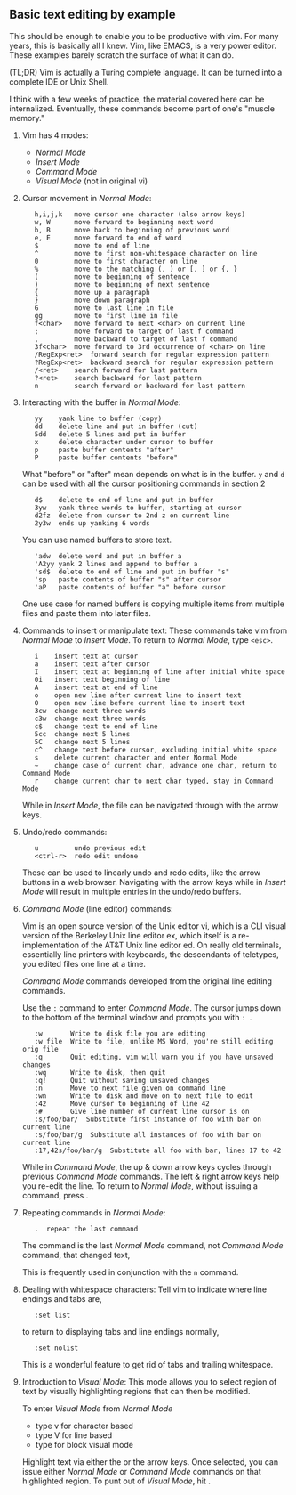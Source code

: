 ## Basic text editing by example
This should be enough to enable you to be productive with vim.
For many years, this is basically all I knew.  Vim, like EMACS,
is a very power editor.  These examples barely scratch the surface
of what it can do.

(TL;DR) Vim is actually a Turing complete language.  It can be turned
into a complete IDE or Unix Shell.

I think with a few weeks of practice, the material covered here
can be internalized.  Eventually, these commands become part of
one's "muscle memory."

1. Vim has 4 modes:
   * _Normal Mode_
   * _Insert Mode_
   * _Command Mode_
   * _Visual Mode_ (not in original vi)

2. Cursor movement in _Normal Mode_:
   ```
      h,i,j,k   move cursor one character (also arrow keys)
      w, W      move forward to beginning next word
      b, B      move back to beginning of previous word
      e, E      move forward to end of word
      $         move to end of line
      ^         move to first non-whitespace character on line 
      0         move to first character on line
      %         move to the matching (, ) or [, ] or {, }
      (         move to beginning of sentence
      )         move to beginning of next sentence
      {         move up a paragraph
      }         move down paragraph
      G         move to last line in file
      gg        move to first line in file
      f<char>   move forward to next <char> on current line
      ;         move forward to target of last f command
      ,         move backward to target of last f command
      3f<char>  move forward to 3rd occurrence of <char> on line
      /RegExp<ret>  forward search for regular expression pattern
      ?RegExp<ret>  backward search for regular expression pattern
      /<ret>    search forward for last pattern
      ?<ret>    search backward for last pattern
      n         search forward or backward for last pattern
   ```

3. Interacting with the buffer in _Normal Mode_:
   ```
      yy    yank line to buffer (copy)
      dd    delete line and put in buffer (cut)
      5dd   delete 5 lines and put in buffer
      x     delete character under cursor to buffer
      p     paste buffer contents "after"
      P     paste buffer contents "before"
   ```
   What "before" or "after" mean depends on what is
   in the buffer.  `y` and `d` can be used with all
   the cursor positioning commands in section 2
   ```
      d$    delete to end of line and put in buffer
      3yw   yank three words to buffer, starting at cursor
      d2fz  delete from cursor to 2nd z on current line
      2y3w  ends up yanking 6 words
   ```
   You can use named buffers to store text.
   ```
      'adw  delete word and put in buffer a
      'A2yy yank 2 lines and append to buffer a
      'sd$  delete to end of line and put in buffer "s"
      'sp   paste contents of buffer "s" after cursor
      'aP   paste contents of buffer "a" before cursor
   ```
   One use case for named buffers is copying multiple items
   from multiple files and paste them into later files.

4. Commands to insert or manipulate text:
   These commands take vim from _Normal Mode_ to _Insert Mode_.
   To return to _Normal Mode_, type `<esc>`.
   ```
      i    insert text at cursor
      a    insert text after cursor
      I    insert text at beginning of line after initial white space
      0i   insert text beginning of line
      A    insert text at end of line
      o    open new line after current line to insert text
      O    open new line before current line to insert text
      3cw  change next three words
      c3w  change next three words
      c$   change text to end of line
      5cc  change next 5 lines
      5C   change next 5 lines
      c^   change text before cursor, excluding initial white space
      s    delete current character and enter Normal Mode
      ~    change case of current char, advance one char, return to Command Mode
      r    change current char to next char typed, stay in Command Mode
   ```
   While in _Insert Mode_, the file can be navigated through with the arrow keys.

5. Undo/redo commands:
   ```
      u         undo previous edit
      <ctrl-r>  redo edit undone
   ```
   These can be used to linearly undo and redo edits,
   like the arrow buttons in a web browser.
   Navigating with the arrow keys while in _Insert Mode_
   will result in multiple entries in the undo/redo buffers.

6. _Command Mode_ (line editor) commands:

   Vim is an open source version of the Unix editor vi,
   which is a CLI visual version of the Berkeley Unix
   line editor ex, which itself is a re-implementation of
   the AT&T Unix line editor ed.
   On really old terminals, essentially line printers with
   keyboards, the descendants of teletypes, you edited files
   one line at a time.

   _Command Mode_ commands developed from the original
   line editing commands.

   Use the `:` command to enter _Command Mode_.  The
   cursor jumps down to the bottom of the terminal window
   and prompts you with `: `.
   ```
      :w       Write to disk file you are editing
      :w file  Write to file, unlike MS Word, you're still editing orig file
      :q       Quit editing, vim will warn you if you have unsaved changes
      :wq      Write to disk, then quit
      :q!      Quit without saving unsaved changes
      :n       Move to next file given on command line
      :wn      Write to disk and move on to next file to edit
      :42      Move cursor to beginning of line 42
      :#       Give line number of current line cursor is on
      :s/foo/bar/  Substitute first instance of foo with bar on current line
      :s/foo/bar/g  Substitute all instances of foo with bar on current line
      :17,42s/foo/bar/g  Substitute all foo with bar, lines 17 to 42
   ```
   While in _Command Mode_, the up & down arrow keys cycles through previous
   _Command Mode_ commands.  The left & right arrow keys help you re-edit the
   line.  To return to _Normal Mode_, without issuing a command, press <esc>.

7. Repeating commands in _Normal Mode_:
   ```
      .  repeat the last command
   ```
   The command is the last _Normal Mode_ command, not _Command Mode_
   command, that changed text,

   This is frequently used in conjunction with the `n` command.

8. Dealing with whitespace characters:
   Tell vim to indicate where line endings and tabs are,
   ```
      :set list
   ```
   to return to displaying tabs and line endings normally,
   ```
      :set nolist
   ```
   This is a wonderful feature to get rid of tabs and trailing whitespace.

9. Introduction to _Visual Mode_:
   This mode allows you to select region of text by visually highlighting
   regions that can then be modified.

   To enter _Visual Mode_ from _Normal Mode_
   * type v for character based
   * type V for line based
   * type <ctrl-v> for block visual mode
   
   Highlight text via either the <hjkl-keys> or the arrow keys.
   Once selected, you can issue either _Normal Mode_ or 
   _Command Mode_ commands on that highlighted region.  To punt
   out of _Visual Mode_, hit <esc>.

